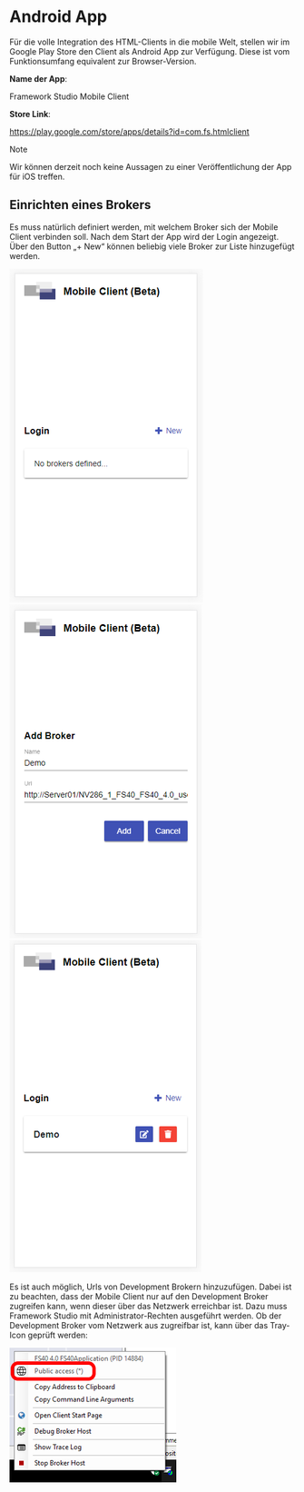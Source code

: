 # Android App

Für die volle Integration des HTML-Clients in die mobile Welt, stellen wir im Google Play Store den Client als Android App zur Verfügung. Diese ist vom Funktionsumfang equivalent zur Browser-Version.

**Name der App**: 

Framework Studio Mobile Client

**Store Link**:

<https://play.google.com/store/apps/details?id=com.fs.htmlclient>

> [!NOTE]
> Wir können derzeit noch keine Aussagen zu einer Veröffentlichung der App für iOS treffen.

## Einrichten eines Brokers

Es muss natürlich definiert werden, mit welchem Broker sich der Mobile Client verbinden soll. Nach dem Start der App wird der Login angezeigt. Über den Button „+ New“ können beliebig viele Broker zur Liste hinzugefügt werden.

![App-Broker1](media/app-broker-1.png)![App-Broker2](media/app-broker-2.png)![App-Broker3](media/app-broker-3.png)

Es ist auch möglich, Urls von Development Brokern hinzuzufügen. Dabei ist zu beachten, dass der Mobile Client nur auf den Development Broker zugreifen kann, wenn dieser über das Netzwerk erreichbar ist. Dazu muss Framework Studio mit Administrator-Rechten ausgeführt werden. Ob der Development Broker vom Netzwerk aus zugreifbar ist, kann über das Tray-Icon geprüft werden:

![public Access](media/broker-public-access.png)
